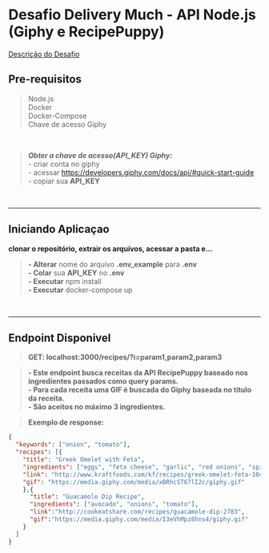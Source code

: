 # Desafio Delivery Much - API Node.js (Giphy e RecipePuppy)

[Descrição do Desafio](https://github.com/RafaelClaumann/tech-challenge/blob/master/DESCRIPTION.md)


## Pre-requisitos
<blockquote>
  Node.js <br> 
  Docker <br>
  Docker-Compose <br>
  Chave de acesso Giphy<br>
</blockquote>

<br>


<blockquote>

  ***Obter a chave de acesso(API_KEY) Giphy:*** <br>
    - criar conta no giphy <br>
    - acessar https://developers.giphy.com/docs/api/#quick-start-guide <br>
    - copiar sua **API_KEY**
</blockquote>
<br>

---


## Iniciando Aplicaçao
  **clonar o repositório, extrair os arquivos, acessar a pasta e...<br>**
  
> **- Alterar** nome do arquivo **.env_example** para **.env** <br>
> **- Colar** sua **API_KEY** no **.env** <br>
> **- Executar** npm install<br>
> **- Executar** docker-compose up<br>
  
  

<br>

---

## Endpoint Disponivel</h2>



>**GET: localhost:3000/recipes/?i=param1,param2,param3 <br>**

>**- Este endpoint busca receitas da API RecipePuppy baseado nos ingredientes passados como query params. <br>**
>**- Para cada receita uma GIF é buscada do Giphy baseada no titulo da receita. <br>**
>**- São aceitos no **máximo 3 ingredientes**. <br>**
  

>**Exemplo de response: <br>**

``` JSON
{
  "keywords": ["onion", "tomato"],
  "recipes": [{
    "title": "Greek Omelet with Feta",
    "ingredients": ["eggs", "feta cheese", "garlic", "red onions", "spinach", "tomato", "water"],
    "link": "http://www.kraftfoods.com/kf/recipes/greek-omelet-feta-104508.aspx",
    "gif": "https://media.giphy.com/media/xBRhcST67lI2c/giphy.gif"
    },{
      "title": "Guacamole Dip Recipe",
      "ingredients": ["avocado", "onions", "tomato"],
      "link":"http://cookeatshare.com/recipes/guacamole-dip-2783",
      "gif":"https://media.giphy.com/media/I3eVhMpz8hns4/giphy.gif"
    }
  ]
}
```

